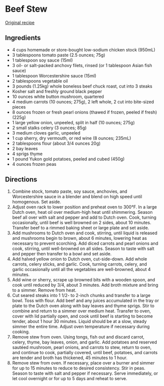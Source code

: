 # Beef Stew

[Original
recipe](https://www.seriouseats.com/recipes/2016/01/all-american-beef-stew-recipe.html)

## Ingredients

- 4 cups homemade or store-bought low-sodium chicken stock (950mL)
- 3 tablespoons tomato paste (2.5 ounces; 75g)
- 1 tablespoon soy sauce (15ml)
- 3 oil- or salt-packed anchovy filets, rinsed (or 1 tablespoon Asian fish sauce)
- 1 tablespoon Worcestershire sauce (15ml)
- 2 tablespoons vegetable oil
- 3 pounds (1.25kg) whole boneless beef chuck roast, cut into 3 steaks
- Kosher salt and freshly ground black pepper
- 10 ounces white button mushroom, quartered
- 4 medium carrots (10 ounces; 275g), 2 left whole, 2 cut into bite-sized pieces
- 8 ounces frozen or fresh pearl onions (thawed if frozen, peeled if fresh) (225g)
- 1 large yellow onion, unpeeled, split in half (10 ounces; 275g)
- 2 small stalks celery (3 ounces; 85g)
- 3 medium cloves garlic, unpeeled
- 1 cup sherry, dry vermouth, or red wine (8 ounces; 235mL)
- 2 tablespoons flour (about 3/4 ounces 20g)
- 2 bay leaves
- 4 sprigs thyme
- 1 pound Yukon gold potatoes, peeled and cubed (450g)
- 4 ounces frozen peas

## Directions

1. Combine stock, tomato paste, soy sauce, anchovies, and Worcestershire sauce
   in a blender and blend on high speed until homogenous. Set aside.
2. Adjust oven rack to lower position and preheat oven to 300°F. In a large
   Dutch oven, heat oil over medium-high heat until shimmering. Season beef all
   over with salt and pepper and add to Dutch oven. Cook, turning occasionally,
   until beef is well browned on 2 sides, about 10 minutes. Transfer beef to a
   rimmed baking sheet or large plate and set aside.
3. Add mushrooms to Dutch oven and cook, stirring, until liquid is released and
   mushrooms begin to brown, about 6 minutes, lowering heat as necessary to
   prevent scorching. Add diced carrots and pearl onions and cook, stirring,
   until well-browned on all sides. Season to taste with salt and pepper then
   transfer to a bowl and set aside.
4. Add halved yellow onion to Dutch oven, cut-side-down. Add whole carrots,
   celery sticks, and garlic. Cook, turning carrots, celery, and garlic
   occasionally until all the vegetables are well-browned, about 4 minutes.
5. Add wine or sherry, scrape up browned bits with a wooden spoon, and cook
   until reduced by 3/4, about 3 minutes. Add broth mixture and bring to a
   simmer. Remove from heat.
6. Cut seared steaks into 1 1/2- to 2-inch chunks and transfer to a large bowl.
   Toss with flour. Add beef and any juices accumulated in the tray or plate to
   the Dutch oven along with bay leaves and thyme sprigs. Stir to combine and
   return to a simmer over medium heat. Transfer to oven, cover with lid
   partially open, and cook until beef is starting to become tender, about 1
   hour 30 minutes. Liquid should be at a slow, steady simmer the entire time.
   Adjust oven temperature if necessary during cooking.
7. Remove stew from oven. Using tongs, fish out and discard carrot, celery,
   thyme, bay leaves, onion, and garlic. Add potatoes and reserved sautéed
   mushroom, pearl onions, and carrots to stew, return to oven, and continue to
   cook, partially covered, until beef, potatoes, and carrots are tender and
   broth has thickened, 45 minutes to 1 hour.
8. Remove stew from oven. If necessary, place over a burner and simmer for up to
   15 minutes to reduce to desired consistency. Stir in peas. Season to taste
   with salt and pepper if necessary. Serve immediately, or let cool overnight
   or for up to 5 days and reheat to serve.

